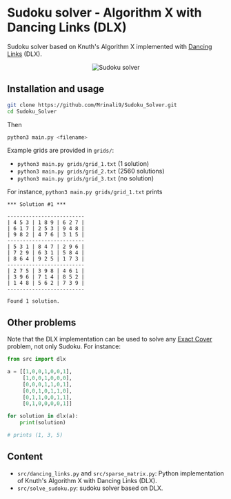 # Sudoku solver - Algorithm X with Dancing Links (DLX)

Sudoku solver based on Knuth's Algorithm X implemented with [Dancing Links](https://arxiv.org/pdf/cs/0011047.pdf) (DLX).

<div align='center'>
     <img alt="Sudoku solver" src="https://github.com/Mrinali9/Sudoku_Solver/assets/32040353/0d280904-203d-4e4e-8a59-9eb623f65131">
</div>


## Installation and usage

```sh
git clone https://github.com/Mrinali9/Sudoku_Solver.git
cd Sudoku_Solver
```

Then

```sh
python3 main.py <filename>
```

Example grids are provided in `grids/`:

- `python3 main.py grids/grid_1.txt` (1 solution)
- `python3 main.py grids/grid_2.txt` (2560 solutions)
- `python3 main.py grids/grid_3.txt` (no solution)

For instance, `python3 main.py grids/grid_1.txt` prints

```
*** Solution #1 ***

-------------------------
| 4 5 3 | 1 8 9 | 6 2 7 |
| 6 1 7 | 2 5 3 | 9 4 8 |
| 9 8 2 | 4 7 6 | 3 1 5 |
-------------------------
| 5 3 1 | 8 4 7 | 2 9 6 |
| 7 2 9 | 6 3 1 | 5 8 4 |
| 8 6 4 | 9 2 5 | 1 7 3 |
-------------------------
| 2 7 5 | 3 9 8 | 4 6 1 |
| 3 9 6 | 7 1 4 | 8 5 2 |
| 1 4 8 | 5 6 2 | 7 3 9 |
-------------------------

Found 1 solution.
```

## Other problems

Note that the DLX implementation can be used to solve any [Exact Cover](https://en.wikipedia.org/wiki/Exact_cover) problem, not only Sudoku. For instance:

```python
from src import dlx

a = [[1,0,0,1,0,0,1],
     [1,0,0,1,0,0,0],
     [0,0,0,1,1,0,1],
     [0,0,1,0,1,1,0],
     [0,1,1,0,0,1,1],
     [0,1,0,0,0,0,1]]

for solution in dlx(a):
    print(solution)

# prints (1, 3, 5)
```

## Content

- `src/dancing_links.py` and `src/sparse_matrix.py`: Python implementation of Knuth's Algorithm X with Dancing Links (DLX).
- `src/solve_sudoku.py`: sudoku solver based on DLX.
